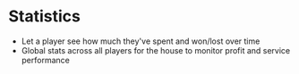 # Statistics

- Let a player see how much they've spent and won/lost over time
- Global stats across all players for the house to monitor profit and service performance